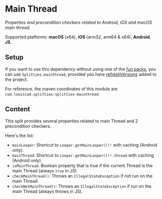 # Main Thread

*Properties and precondition checkers related to Android, iOS and macOS main thread.*

Supported platforms: **macOS** (x64), **iOS** (arm32, arm64 & x64), **Android**, **JS**.

## Setup

If you want to use this dependency without using one of the [fun packs](../../README.md#download),
you can use `Splitties.mainthread`, provided you have [refreshVersions](https://github.com/jmfayard/refreshVersions) added to the project.

For reference, the maven coordinates of this module are `com.louiscad.splitties:splitties-mainthread`.

## Content

This split provides several properties related to main Thread and 2
precondition checkers.

Here's the list:

* `mainLooper`: Shortcut to `Looper.getMainLooper()!!` with caching (Android only).
* `mainThread`:  Shortcut to `Looper.getMainLooper()!!.thread` with caching (Android only).
* `isMainThread`: Boolean property that is true if the current Thread is the
main Thread (always `true` in JS).
* `checkMainThread()`: Throws an `IllegalStateException` if not run on the main
Thread.
* `checkNotMainThread()`: Throws an `IllegalStateException` if run on the main
Thread (always throws in JS).
